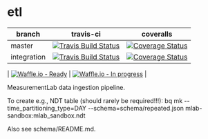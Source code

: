 # etl
| branch | travis-ci | coveralls |
|--------|-----------|-----------|
| master | [![Travis Build Status](https://travis-ci.org/m-lab/etl.svg?branch=master)](https://travis-ci.org/m-lab/etl) | [![Coverage Status](https://coveralls.io/repos/m-lab/etl/badge.svg?branch=master)](https://coveralls.io/github/m-lab/etl?branch=master) |
| integration | [![Travis Build Status](https://travis-ci.org/m-lab/etl.svg?branch=integration)](https://travis-ci.org/m-lab/etl) | [![Coverage Status](https://coveralls.io/repos/m-lab/etl/badge.svg?branch=integration)](https://coveralls.io/github/m-lab/etl?branch=integration) |

| [![Waffle.io - Ready](https://badge.waffle.io/m-lab/etl.svg?label=in%20progress&title=In%20Progress)](http://waffle.io/m-lab/etl) | [![Waffle.io - In progress](https://badge.waffle.io/m-lab/etl.svg?title=Ready)](http://waffle.io/m-lab/etl) |

MeasurementLab data ingestion pipeline.

To create e.g., NDT table (should rarely be required!!!):
bq mk --time_partitioning_type=DAY --schema=schema/repeated.json mlab-sandbox:mlab_sandbox.ndt

Also see schema/README.md.
